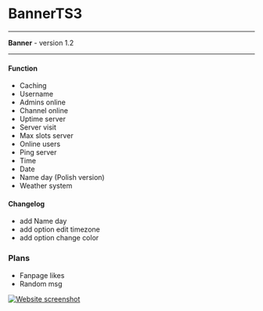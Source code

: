 # BannerTS3

<hr>

**Banner** - version 1.2<br>

<hr>

#### Function
- Caching
- Username
- Admins online
- Channel online
- Uptime server
- Server visit
- Max slots server
- Online users
- Ping server
- Time
- Date
- Name day (Polish version)
- Weather system

#### Changelog
- add Name day
- add option edit timezone
- add option change color



### Plans
- Fanpage likes
- Random msg

[![Website screenshot](https://i.imgur.com/EFAzDD8.jpg)](https://i.imgur.com/EFAzDD8.jpg)
